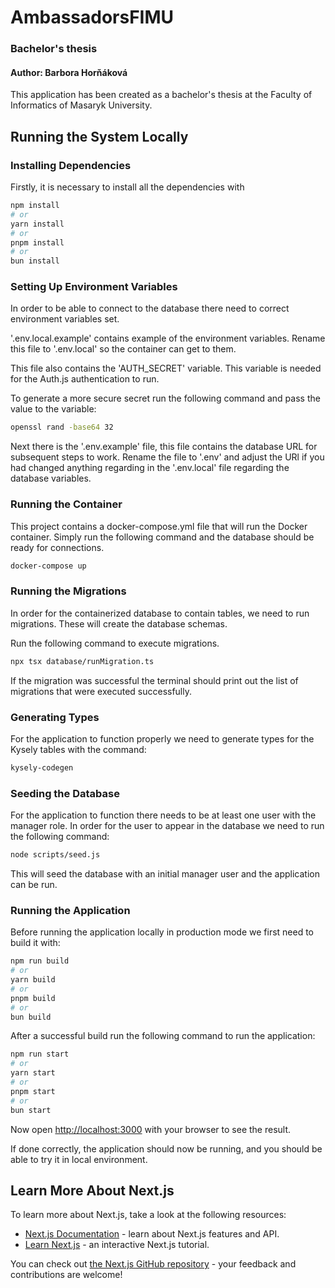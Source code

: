 # AmbassadorsFIMU
### Bachelor's thesis
#### Author: Barbora Horňáková

This application has been created as a bachelor's thesis at the Faculty of Informatics of Masaryk University.

## Running the System Locally

### Installing Dependencies

Firstly, it is necessary to install all the dependencies with

```bash
npm install
# or
yarn install
# or
pnpm install
# or
bun install
```

### Setting Up Environment Variables

In order to be able to connect to the database there need to correct environment variables set.

'.env.local.example' contains example of the environment variables. Rename this file to '.env.local' so the container can get to them.

This file also contains the 'AUTH_SECRET' variable. This variable is needed for the Auth.js authentication to run.

To generate a more secure secret run the following command and pass the value to the variable:

```bash
openssl rand -base64 32
```

Next there is the '.env.example' file, this file contains the database URL for subsequent steps to work. Rename the file to '.env' and adjust the URl if you had changed anything regarding in the '.env.local' file regarding the database variables.

### Running the Container

This project contains a docker-compose.yml file that will run the Docker container. Simply run the following command and the database should be ready for connections.

```bash
docker-compose up
```

### Running the Migrations

In order for the containerized database to contain tables, we need to run migrations. These will create the database schemas.

Run the following command to execute migrations.

```bash
npx tsx database/runMigration.ts
```
If the migration was successful the terminal should print out the list of migrations that were executed successfully.  

### Generating Types

For the application to function properly we need to generate types for the Kysely tables with the command:

```bash
kysely-codegen 
```

### Seeding the Database

For the application to function there needs to be at least one user with the manager role. In order for the user to appear in the database
we need to run the following command:

```bash
node scripts/seed.js
```

This will seed the database with an initial manager user and the application can be run.

### Running the Application 

Before running the application locally in production mode we first need to build it with:

```bash
npm run build
# or
yarn build
# or
pnpm build
# or
bun build
```
After a successful build run the following command to run the application:

```bash
npm run start
# or
yarn start
# or
pnpm start
# or
bun start
```

Now open [http://localhost:3000](http://localhost:3000) with your browser to see the result.

If done correctly, the application should now be running, and you should be able to try it in local environment. 

[//]: # (generated content after creating the project with `create-next-app`)
## Learn More About Next.js

To learn more about Next.js, take a look at the following resources:

- [Next.js Documentation](https://nextjs.org/docs) - learn about Next.js features and API.
- [Learn Next.js](https://nextjs.org/learn) - an interactive Next.js tutorial.

You can check out [the Next.js GitHub repository](https://github.com/vercel/next.js/) - your feedback and contributions are welcome!
